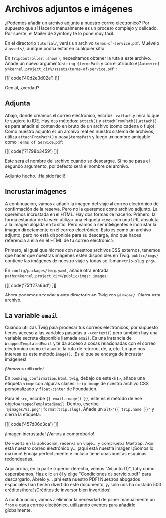 # Archivos adjuntos e imágenes

¿Podemos añadir un archivo adjunto a nuestro correo electrónico? Por supuesto que sí Hacerlo manualmente es un proceso complejo y delicado. Por suerte, el Mailer de Symfony te lo pone muy fácil.

En el directorio `tutorial/`, verás un archivo `terms-of-service.pdf`. Muévelo a `assets/`, aunque podría estar en cualquier sitio.

En `TripController::show()`, necesitamos obtener la ruta a este archivo. Añade un nuevo argumento`string $termsPath` y con el atributo `#[Autowire]` y`%kernel.project_dir%/assets/terms-of-service.pdf'`:

[[[ code('40d2e3d02e') ]]]

Genial, ¿verdad?

## Adjunta

Abajo, donde creamos el correo electrónico, escribe `->attach` y mira lo que te sugiere tu IDE. Hay dos métodos: `attach()` y `attachFromPath()`.`attach()` es para añadir el contenido en bruto de un archivo (como cadena o flujo). Como nuestro adjunto es un archivo real en nuestro sistema de archivos, utiliza `attachFromPath()` y pasa`$termsPath` y luego un nombre amigable como `Terms of Service.pdf`:

[[[ code('71798b3459') ]]]

Este será el nombre del archivo cuando se descargue. Si no se pasa el segundo argumento, por defecto será el nombre del archivo.

Adjunto hecho. ¡Ha sido fácil!

## Incrustar imágenes

A continuación, vamos a añadir la imagen del viaje al correo electrónico de confirmación de la reserva. Pero no la queremos como archivo adjunto. La queremos incrustada en el HTML. Hay dos formas de hacerlo: Primero, la forma estándar de la web: utilizar una etiqueta `<img>` con una URL absoluta a la imagen alojada en tu sitio. Pero vamos a ser inteligentes e incrustar la imagen directamente en el correo electrónico. Esto es como un archivo adjunto, pero no está disponible para su descarga, sino que haces referencia a ella en el HTML de tu correo electrónico.

Primero, al igual que hicimos con nuestros archivos CSS externos, tenemos que hacer que nuestras imágenes estén disponibles en Twig. `public/imgs/` contiene las imágenes de nuestro viaje y todas se llaman`<trip-slug.png>`.

En `config/packages/twig.yaml`, añade otra entrada `paths`:`%kernel.project_dir%/public/imgs: images`:

[[[ code('75ff27a66d') ]]]

Ahora podemos acceder a este directorio en Twig con `@images/`. Cierra este archivo.

## La variable `email` 

Cuando utilizas Twig para procesar tus correos electrónicos, por supuesto tienes acceso a las variables pasadas a `->context()` pero también hay una variable secreta disponible llamada `email`. Es una instancia de `WrappedTemplatedEmail` y te da acceso a cosas relacionadas con el correo electrónico como el asunto, la ruta de retorno, de, a, etc. Lo que nos interesa es este método `image()`. ¡Es el que se encarga de incrustar imágenes!

¡Vamos a utilizarlo!

En `booking_confirmation.html.twig`, debajo de este `<h1>`, añade una etiqueta `<img>` con algunas clases: `trip-image` de nuestro archivo CSS personalizado y `float-center` de Foundation.

Para el `src`, escribe `{{ email.image() }}`, este es el método de ese objeto`WrappedTemplatedEmail`. Dentro, escribe `'@images/%s.png'|format(trip.slug)`. Añade un `alt="{{ trip.name }}"` y cierra la etiqueta:

[[[ code('457d06c3ca') ]]]

¡Imagen incrustada! ¡Vamos a comprobarlo!

De vuelta en la aplicación, reserva un viaje... y comprueba Mailtrap. Aquí está nuestro correo electrónico y... ¡aquí está nuestra imagen! ¡Somos lo máximo! Encaja perfectamente e incluso tiene unas bonitas esquinas redondeadas.

Aquí arriba, en la parte superior derecha, vemos "Adjunto (1)", tal y como esperábamos. Haz clic en él y elige "Condiciones de servicio.pdf" para descargarlo. Ábrelo y... ¡ahí está nuestro PDF! Nuestros abogados espaciales han hecho divertido este documento, ¡y sólo nos ha costado 500 créditos/hora! ¡Créditos de inversor bien invertidos!

A continuación, vamos a eliminar la necesidad de poner manualmente un `from` a cada correo electrónico, utilizando eventos para añadirlo globalmente.
